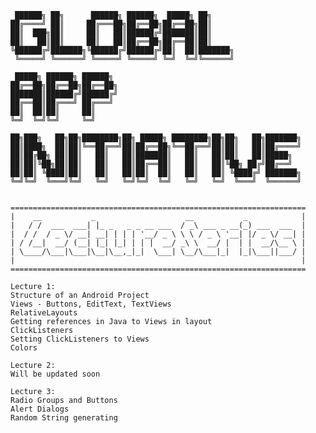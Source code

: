 	 ██████╗ ██╗      ██████╗ ██████╗  █████╗ ██╗                    
	██╔════╝ ██║     ██╔═══██╗██╔══██╗██╔══██╗██║                    
	██║  ███╗██║     ██║   ██║██████╔╝███████║██║                    
	██║   ██║██║     ██║   ██║██╔══██╗██╔══██║██║                    
	╚██████╔╝███████╗╚██████╔╝██████╔╝██║  ██║███████╗               
	 ╚═════╝ ╚══════╝ ╚═════╝ ╚═════╝ ╚═╝  ╚═╝╚══════╝               
	                                                                 
	 █████╗ ██████╗ ██████╗                                          
	██╔══██╗██╔══██╗██╔══██╗                                         
	███████║██████╔╝██████╔╝                                         
	██╔══██║██╔═══╝ ██╔═══╝                                          
	██║  ██║██║     ██║                                              
	╚═╝  ╚═╝╚═╝     ╚═╝                                              
	                                                                 
	██╗███╗   ██╗██╗████████╗██╗ █████╗ ████████╗██╗██╗   ██╗███████╗
	██║████╗  ██║██║╚══██╔══╝██║██╔══██╗╚══██╔══╝██║██║   ██║██╔════╝
	██║██╔██╗ ██║██║   ██║   ██║███████║   ██║   ██║██║   ██║█████╗  
	██║██║╚██╗██║██║   ██║   ██║██╔══██║   ██║   ██║╚██╗ ██╔╝██╔══╝  
	██║██║ ╚████║██║   ██║   ██║██║  ██║   ██║   ██║ ╚████╔╝ ███████╗
	╚═╝╚═╝  ╚═══╝╚═╝   ╚═╝   ╚═╝╚═╝  ╚═╝   ╚═╝   ╚═╝  ╚═══╝  ╚══════╝
                                                                

	==================================================================
	|    __           _                    __           _            |
	|   / /  ___  ___| |_ _   _ _ __ ___  / _\ ___ _ __(_) ___  ___  |
	|  / /  / _ \/ __| __| | | | '__/ _ \ \ \ / _ \ '__| |/ _ \/ __| |
	| / /__|  __/ (__| |_| |_| | | |  __/ _\ \  __/ |  | |  __/\__ \ |
	| \____/\___|\___|\__|\__,_|_|  \___| \__/\___|_|  |_|\___||___/ |
	|                      										     |
	==================================================================

	Lecture 1:
	Structure of an Android Project
	Views - Buttons, EditText, TextViews
	RelativeLayouts
	Getting references in Java to Views in layout
	ClickListeners
	Setting ClickListeners to Views
	Colors

	Lecture 2:
	Will be updated soon

	Lecture 3:
	Radio Groups and Buttons
	Alert Dialogs
	Random String generating


